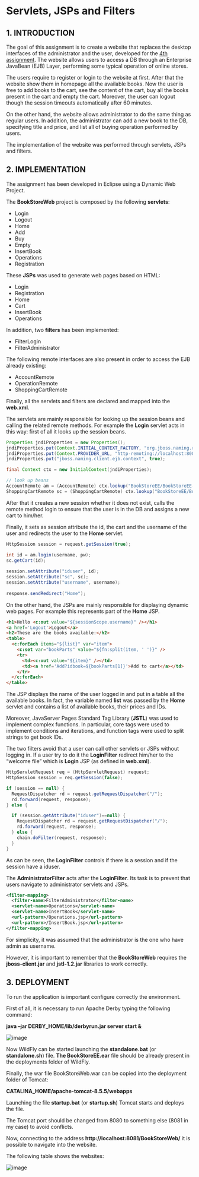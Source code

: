 # Servlets, JSPs and Filters

## 1. INTRODUCTION

The goal of this assignment is to create a website that replaces the desktop interfaces of the administrator
and the user, developed for the [4th assignment](https://github.com/ddellagiacoma/webarch-2016-assignment-4). The website allows users to access a DB through an Enterprise JavaBean (EJB) Layer, performing some typical operation of online stores.

The users require to register or login to the website at first. After that the website show them in homepage
all the available books. Now the user is free to add books to the cart, see the content of the cart, buy all the
books present in the cart and empty the cart. Moreover, the user can logout though the session timeouts
automatically after 60 minutes.

On the other hand, the website allows administrator to do the same thing as regular users. In addition, the
administrator can add a new book to the DB, specifying title and price, and list all of buying operation
performed by users.

The implementation of the website was performed through servlets, JSPs and filters.

## 2. IMPLEMENTATION

The assignment has been developed in Eclipse using a Dynamic Web Project.

The **BookStoreWeb** project is composed by the following **servlets**:

* Login
* Logout
* Home
* Add
* Buy
* Empty
* InsertBook
* Operations
* Registration

These **JSPs** was used to generate web pages based on HTML:

* Login
* Registration
* Home
* Cart
* InsertBook
* Operations

In addition, two **filters** has been implemented:

* FilterLogin
* FilterAdministrator

The following remote interfaces are also present in order to access the EJB already existing:

* AccountRemote
* OperationRemote
* ShoppingCartRemote

Finally, all the servlets and filters are declared and mapped into the **web.xml**.

The servlets are mainly responsible for looking up the session beans and calling the related remote
methods. For example the **Login** servlet acts in this way: first of all it looks up the session beans.

```java
Properties jndiProperties = new Properties();
jndiProperties.put(Context.INITIAL_CONTEXT_FACTORY, "org.jboss.naming.remote.client.InitialContextFactory");
jndiProperties.put(Context.PROVIDER_URL, "http-remoting://localhost:8080");
jndiProperties.put("jboss.naming.client.ejb.context", true);

final Context ctx = new InitialContext(jndiProperties);

// look up beans
AccountRemote am = (AccountRemote) ctx.lookup("BookStoreEE/BookStoreEE-ejb/AccountManager!bean.AccountRemote");
ShoppingCartRemote sc = (ShoppingCartRemote) ctx.lookup("BookStoreEE/BookStoreEE-ejb/ShoppingCartManager!bean.ShoppingCartRemote");
```

After that it creates a new session whether it does not exist, calls the remote method login to ensure that
the user is in the DB and assigns a new cart to him/her.

Finally, it sets as session attribute the id, the cart and the username of the user and redirects the user to
the **Home** servlet.

```java
HttpSession session = request.getSession(true);

int id = am.login(username, pw);
sc.getCart(id);
	    	
session.setAttribute("iduser", id);
session.setAttribute("sc", sc);
session.setAttribute("username", username);
	        
response.sendRedirect("Home");
```

On the other hand, the JSPs are mainly responsible for displaying dynamic web pages. For example this
represents part of the **Home** JSP.

```html
<h1>Hello <c:out value="${sessionScope.username}" /></h1>
<a href='Logout'>Logout</a>	
<h2>These are the books available:</h2>
<table>
  <c:forEach items="${list}" var="item">
    <c:set var="bookParts" value="${fn:split(item, ' ')}" />
    <tr>
      <td><c:out value="${item}" /></td>
      <td><a href='Add?idbook=${bookParts[1]}'>Add to cart</a></td>
    </tr>
  </c:forEach>
</table>
```

The JSP displays the name of the user logged in and put in a table all the available books. In fact, the
variable named **list** was passed by the **Home** servlet and contains a list of available books, their prices and
IDs.

Moreover, JavaServer Pages Standard Tag Library (**JSTL**) was used to implement complex functions. In
particular, core tags were used to implement conditions and iterations, and function tags were used to split
strings to get book IDs.

The two filters avoid that a user can call other servlets or JSPs without logging in. If a user try to do it the
**LoginFilter** redirect him/her to the “welcome file” which is **Login** JSP (as defined in **web.xml**).

```java
HttpServletRequest req = (HttpServletRequest) request;
HttpSession session = req.getSession(false);

if (session == null) {
  RequestDispatcher rd = request.getRequestDispatcher("/");
  rd.forward(request, response);
} else {

  if (session.getAttribute("iduser")==null) {
    RequestDispatcher rd = request.getRequestDispatcher("/");
    rd.forward(request, response);
  } else {
    chain.doFilter(request, response);
  }
}
```
As can be seen, the **LoginFilter** controls if there is a session and if the session have a iduser.

The **AdministratorFilter** acts after the **LoginFilter**. Its task is to prevent that users navigate to administrator
servlets and JSPs.
```xml
<filter-mapping>
  <filter-name>FilterAdministrator</filter-name>
  <servlet-name>Operations</servlet-name>
  <servlet-name>InsertBook</servlet-name>
  <url-pattern>/Operations.jsp</url-pattern>
  <url-pattern>/InsertBook.jsp</url-pattern>		
</filter-mapping>
```

For simplicity, it was assumed that the administrator is the one who have admin as username.

However, it is important to remember that the **BookStoreWeb** requires the **jboss-client.jar** and **jstl-1.2.jar**
libraries to work correctly.

## 3. DEPLOYMENT

To run the application is important configure correctly the environment.

First of all, it is necessary to run Apache Derby typing the following command:

**java –jar DERBY_HOME/lib/derbyrun.jar server start &**

![image](https://cloud.githubusercontent.com/assets/24565161/21272054/e6bca052-c3bd-11e6-9c4f-8c6ce2e0774c.png)

Now WildFly can be started launching the **standalone.bat** (or **standalone.sh**) file. **The BookStoreEE.ear** file
should be already present in the deployments folder of WildFly.

Finally, the war file BookStoreWeb.war can be copied into the deployment folder of Tomcat:

**CATALINA_HOME/apache-tomcat-8.5.5/webapps**

Launching the file **startup.bat** (or **startup.sh**) Tomcat starts and deploys the file.

The Tomcat port should be changed from 8080 to something else (8081 in my case) to avoid conflicts.

Now, connecting to the address **http://localhost:8081/BookStoreWeb/** it is possible to navigate into the website.

The following table shows the websites:

![image](https://cloud.githubusercontent.com/assets/24565161/21272075/fcd59a56-c3bd-11e6-9438-067a0ebaed32.png)

